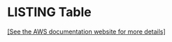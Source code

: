 # LISTING Table<a name="r_listingtable"></a>

[\[See the AWS documentation website for more details\]](http://docs.aws.amazon.com/redshift/latest/dg/r_listingtable.html)